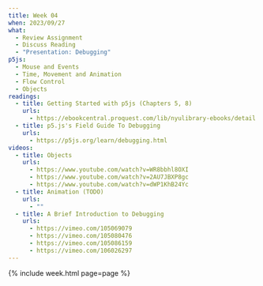 ```yaml
---
title: Week 04
when: 2023/09/27
what:
  - Review Assignment
  - Discuss Reading
  - "Presentation: Debugging"
p5js:
  - Mouse and Events
  - Time, Movement and Animation
  - Flow Control
  - Objects
readings:
  - title: Getting Started with p5js (Chapters 5, 8)
    urls:
      - https://ebookcentral.proquest.com/lib/nyulibrary-ebooks/detail.action?docID=4333728
  - title: p5.js's Field Guide To Debugging
    urls:
      - https://p5js.org/learn/debugging.html
videos:
  - title: Objects
    urls:
      - https://www.youtube.com/watch?v=WR8bbhl8OXI
      - https://www.youtube.com/watch?v=2AU7JBXP8gc
      - https://www.youtube.com/watch?v=dWP1KhB24Yc
  - title: Animation (TODO)
    urls:
      - ""
  - title: A Brief Introduction to Debugging
    urls:
      - https://vimeo.com/105069079
      - https://vimeo.com/105080476
      - https://vimeo.com/105086159
      - https://vimeo.com/106026297
---
```

{% include week.html page=page %}
